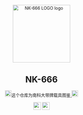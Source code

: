 <div>
<p align="center">
<a href="https://www.pixilart.com/art/ee-course-hero-sr21e1386dbc7cc" >
  <img width="190" src="NK-666 LOGO" alt="NK-666 LOGO logo">
</a>
  </p>  
<h1 align="center">
  NK-666
</h1>
<p align="center">
  <img height="21"src="https://em-content.zobj.net/source/microsoft-teams/337/loudly-crying-face_1f62d.png">这个仓库为南科大带牌载具图鉴<a href="https://nces.cra.moe/search/?q=ee+sme+sdm">    </a>     <img height="21"src="https://em-content.zobj.net/source/microsoft-teams/337/loudly-crying-face_1f62d.png">
</p>
<p align="center">
  <img height="25"src="https://em-content.zobj.net/source/microsoft-teams/337/oncoming-fist_1f44a.png">     <img height="25"src="https://em-content.zobj.net/source/microsoft-teams/337/oncoming-fist_1f44a.png">
</p>
</div>
